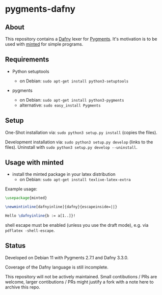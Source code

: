 # pygments-dafny

## About

This repository contains a [Dafny](https://github.com/dafny-lang/dafny) lexer for [Pygments](https://github.com/pygments/pygments). It's motivation is to be used with [minted](https://github.com/gpoore/minted) for simple programs.

## Requirements

- Python setuptools
  - on Debian: `sudo apt-get install python3-setuptools`

- pygments
  - on Debian: `sudo apt-get install python3-pygments`
  - alternative: `sudo easy_install Pygments`


## Setup

One-Shot installation via: `sudo python3 setup.py install` (copies the files).

Development installation via: `sudo python3 setup.py develop` (links to the files). Uninstall with `sudo python3 setup.py develop --uninstall`.


## Usage with minted

- install the minted package in your latex distribution
  - on Debian: `sudo apt-get install texlive-latex-extra`

Example usage:

```LaTeX
\usepackage{minted}

\newmintinline[dafnyinline]{dafny}{escapeinside=||}

Hello \dafnyinline{b := a[1..]}!
```

shell escape must be enabled (unless you use the draft mode), e.g. via `pdflatex -shell-escape`.

## Status

Developed on Debian 11 with Pygments 2.7.1 and Dafny 3.3.0.

Coverage of the Dafny language is still incomplete.

This repository will not be actively maintained. Small contibutions / PRs are welcome, larger contibutions / PRs might justify a fork with a note here to archive this repo.
